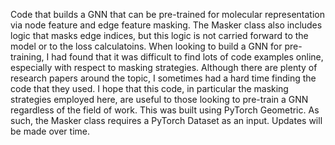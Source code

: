 Code that builds a GNN that can be pre-trained for molecular representation via node feature and edge feature masking. The Masker class also includes logic that masks edge indices, but this logic is not carried forward to the model or to the loss calculatoins. When looking to build a GNN for pre-training, I had found that it was difficult to find lots of code examples online, especially with respect to masking strategies. Although there are plenty of research papers around the topic, I sometimes had a hard time finding the code that they used. I hope that this code, in particular the masking strategies employed here, are useful to those looking to pre-train a GNN regardless of the field of work. This was built using PyTorch Geometric. As such, the Masker class requires a PyTorch Dataset as an input. Updates will be made over time. 
